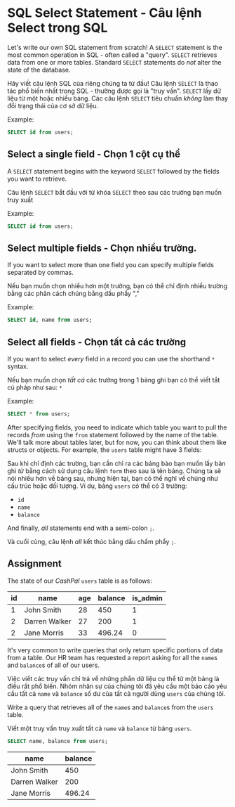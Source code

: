 # SQL Select Statement - Câu lệnh Select trong SQL

Let's write our own SQL statement from scratch! A `SELECT` statement is the most common operation in SQL - often called a "query". `SELECT` retrieves data from one or more tables. Standard `SELECT` statements do *not* alter the state of the database.

Hãy viết câu lệnh SQL của riêng chúng ta từ đầu! Câu lệnh `SELECT` là thao tác phổ biến nhất trong SQL - thường được gọi là "truy vấn". `SELECT` lấy dữ liệu từ một hoặc nhiều bảng. Các câu lệnh `SELECT` tiêu chuẩn *không* làm thay đổi trạng thái của cơ sở dữ liệu.

Example:

```SQL
SELECT id from users;
```

## Select a single field - Chọn 1 cột cụ thể

A `SELECT` statement begins with the keyword `SELECT` followed by the fields you want to retrieve.

Câu lệnh `SELECT` bắt đầu với từ khóa `SELECT` theo sau các trường bạn muốn truy xuất

Example:

```SQL
SELECT id from users;
```

## Select multiple fields - Chọn nhiều trường.

If you want to select more than one field you can specify multiple fields separated by commas.

Nếu bạn muốn chọn nhiều hơn một trường, bạn có thể chỉ định nhiều trường bằng các phân cách chúng bằng dấu phẩy ","

Example:

```SQL
SELECT id, name from users;
```

## Select all fields - Chọn tất cả các trường

If you want to select *every* field in a record you can use the shorthand `*` syntax.

Nếu bạn muốn chọn *tất cả* các trường trong 1 bảng ghi bạn có thể viết tắt cú pháp như sau: `*` 

Example:

```SQL
SELECT * from users;
```

After specifying fields, you need to indicate which table you want to pull the records *from* using the `from` statement followed by the name of the table. We'll talk more about tables later, but for now, you can think about them like structs or objects. For example, the `users` table might have 3 fields:

Sau khi chỉ định các trường, bạn cần chỉ ra các bảng bào bạn muốn lấy bản ghi *từ* bằng cách sử dụng câu lệnh `form` theo sau là tên bảng. Chúng ta sẽ nói nhiều hơn về bảng sau, nhưng hiện tại, bạn có thể nghĩ về chúng như cấu trúc hoặc đối tượng. Ví dụ,
bảng `users` có thể có 3 trường:

* `id`
* `name`
* `balance`

And finally, *all* statements end with a semi-colon `;`.

Và cuối cùng, câu lệnh *all* kết thúc bằng dấu chấm phẩy `;`.

## Assignment

The state of our *CashPal* `users` table is as follows:

| id  | name          | age | balance | is_admin |
| --- | ------------- | --- | ------- | -------- |
| 1   | John Smith    | 28  | 450     | 1        |
| 2   | Darren Walker | 27  | 200     | 1        |
| 2   | Jane Morris   | 33  | 496.24  | 0        |

It's very common to write queries that only return specific portions of data from a table. Our HR team has requested a report asking for all the `name`s and `balance`s of all of our users. 

Việc viết các truy vấn chỉ trả về những phần dữ liệu cụ thể từ một bảng là điều rất phổ biến. Nhóm nhân sự của chúng tôi đã yêu cầu một báo cáo yêu cầu tất cả `name` và `balance` số dư của tất cả người dùng `users` của chúng tôi.

Write a query that retrieves all of the `name`s and `balance`s from the `users` table.

Viết một truy vấn truy xuất tất cả `name` và `balance` từ bảng `users`.

```SQL
SELECT name, balance from users;
```
| name          | balance |
| ------------- | ------- |
| John Smith    | 450     |
| Darren Walker | 200     |
| Jane Morris   | 496.24  |
